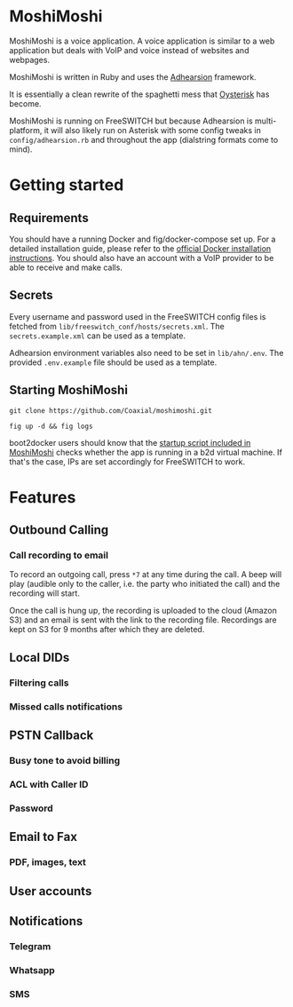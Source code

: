 # MoshiMoshi

MoshiMoshi is a voice application. A voice application is similar to a web application but deals with VoIP and voice
instead of websites and webpages.

MoshiMoshi is written in Ruby and uses the [Adhearsion](https://adhearsion.com) framework.

It is essentially a clean rewrite of the spaghetti mess that [Oysterisk](https://github.com/coaxial/oysterisk) has
become.

MoshiMoshi is running on FreeSWITCH but because Adhearsion is multi-platform, it will also likely run on Asterisk with
some config tweaks in `config/adhearsion.rb` and throughout the app (dialstring formats come to mind).

# Getting started

## Requirements

You should have a running Docker and fig/docker-compose set up. For a detailed installation guide, please refer to the
[official Docker installation instructions](https://docs.docker.com/installation/#installation).  You should also have
an account with a VoIP provider to be able to receive and make calls.

## Secrets

Every username and password used in the FreeSWITCH config files is fetched from
`lib/freeswitch_conf/hosts/secrets.xml`. The `secrets.example.xml` can be used as a template.

Adhearsion environment variables also need to be set in `lib/ahn/.env`. The provided `.env.example` file should be
used as a template.

## Starting MoshiMoshi

`git clone https://github.com/Coaxial/moshimoshi.git`

`fig up -d && fig logs`

boot2docker users should know that the [startup script included in
MoshiMoshi](https://github.com/Coaxial/moshimoshi/blob/master/lib/freeswitch_conf/start.sh) checks whether the app is
running in a b2d virtual machine. If that's the case, IPs are set accordingly for FreeSWITCH to work.

# Features

## Outbound Calling

### Call recording to email

To record an outgoing call, press `*7` at any time during the call. A beep will play (audible only to the caller, i.e.
the party who initiated the call) and the recording will start.

Once the call is hung up, the recording is uploaded to the cloud (Amazon S3) and an email is sent with the link to the
recording file. Recordings are kept on S3 for 9 months after which they are deleted.

## Local DIDs

### Filtering calls

### Missed calls notifications


## PSTN Callback

### Busy tone to avoid billing

### ACL with Caller ID

### Password


## Email to Fax

### PDF, images, text


## User accounts


## Notifications

### Telegram

### Whatsapp

### SMS
